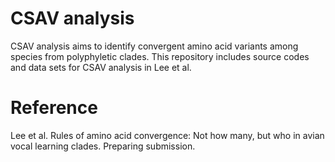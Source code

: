 # CSAV analysis
CSAV analysis aims to identify convergent amino acid variants among species from polyphyletic clades. This repository includes source codes and data sets for CSAV analysis in Lee et al.

# Reference
Lee et al. Rules of amino acid convergence: Not how many, but who in avian vocal learning clades. Preparing submission.
